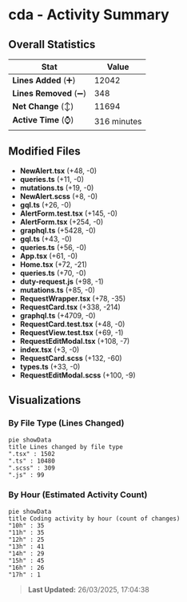# cda - Activity Summary 

## Overall Statistics

| Stat                   | Value                                                             |
| ---------------------- | ----------------------------------------------------------------- |
| **Lines Added** (➕)   | 12042                                          |
| **Lines Removed** (➖) | 348                                        |
| **Net Change** (↕)    | 11694                |
| **Active Time** (⌚)   | 316 minutes |


## Modified Files
- **NewAlert.tsx** (+48, -0)
- **queries.ts** (+11, -0)
- **mutations.ts** (+19, -0)
- **NewAlert.scss** (+8, -0)
- **gql.ts** (+26, -0)
- **AlertForm.test.tsx** (+145, -0)
- **AlertForm.tsx** (+254, -0)
- **graphql.ts** (+5428, -0)
- **gql.ts** (+43, -0)
- **queries.ts** (+56, -0)
- **App.tsx** (+61, -0)
- **Home.tsx** (+72, -21)
- **queries.ts** (+70, -0)
- **duty-request.js** (+98, -1)
- **mutations.ts** (+85, -0)
- **RequestWrapper.tsx** (+78, -35)
- **RequestCard.tsx** (+338, -214)
- **graphql.ts** (+4709, -0)
- **RequestCard.test.tsx** (+48, -0)
- **RequestView.test.tsx** (+69, -1)
- **RequestEditModal.tsx** (+108, -7)
- **index.tsx** (+3, -0)
- **RequestCard.scss** (+132, -60)
- **types.ts** (+33, -0)
- **RequestEditModal.scss** (+100, -9)

## Visualizations

### By File Type (Lines Changed)

```mermaid
pie showData
title Lines changed by file type
".tsx" : 1502
".ts" : 10480
".scss" : 309
".js" : 99
```

### By Hour (Estimated Activity Count)

```mermaid
pie showData
title Coding activity by hour (count of changes)
"10h" : 35
"11h" : 35
"12h" : 25
"13h" : 41
"14h" : 29
"15h" : 45
"16h" : 26
"17h" : 1
```


> **Last Updated:** 26/03/2025, 17:04:38